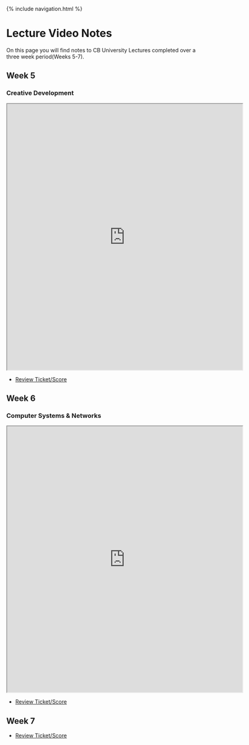 {% include navigation.html %}
 
# Lecture Video Notes

On this page you will find notes to CB University Lectures completed over a three week period(Weeks 5-7).

 
## Week 5

### Creative Development

<iframe height="700px" width="620x" src="https://docs.google.com/document/d/e/2PACX-1vSxDGZmNTdr02VS9qwibJ6ttxe56Mk_zGv-Jp6JTakJphX9HQKn1PC6msotZ_y7O_hvKANbaM804BdT/pub?embedded=true"></iframe>

- [Review Ticket/Score](https://github.com/GavinYWu/kylies-disciples2/issues/7#issue-1209094038)


## Week 6

### Computer Systems & Networks

<iframe height="700px" width="620x" src="https://docs.google.com/document/d/e/2PACX-1vSpWX7N6j49xsnPeDd1dDHGhmd0rbWDB60ym_P-c9HmWY4BnHptF1XBAc97Cv2vQBISUzfwse9IIlYG/pub?embedded=true"></iframe>

- [Review Ticket/Score](https://github.com/GavinYWu/kylies-disciples2/issues/7#issuecomment-1104340873)


## Week 7

- [Review Ticket/Score](https://github.com/GavinYWu/kylies-disciples2/issues/7#issuecomment-1104341057)


